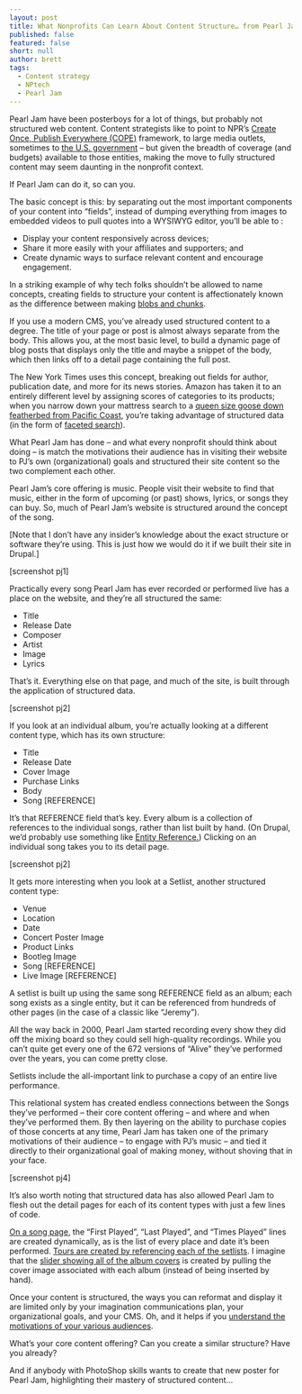 ```yaml
---
layout: post
title: What Nonprofits Can Learn About Content Structure… from Pearl Jam
published: false
featured: false
short: null
author: brett
tags: 
  - Content strategy
  - NPtech
  - Pearl Jam
---
```



Pearl Jam have been posterboys for a lot of things, but probably not structured web content. Content strategists like to point to NPR’s [Create Once, Publish Everywhere (COPE)](http://blog.programmableweb.com/2009/10/13/cope-create-once-publish-everywhere/) framework, to large media outlets, sometimes to [the U.S. government](http://www.howto.gov/web-content/technology/content-management-systems/how-to-create-open-structured-content) – but given the breadth of coverage (and budgets) available to those entities, making the move to fully structured content may seem daunting in the nonprofit context.

If Pearl Jam can do it, so can you.

The basic concept is this: by separating out the most important components of your content into “fields”, instead of dumping everything from images to embedded videos to pull quotes into a WYSIWYG editor, you’ll be able to :

* Display your content responsively across devices;
* Share it more easily with your affiliates and supporters; and 
* Create dynamic ways to surface relevant content and encourage engagement.

In a striking example of why tech folks shouldn’t be allowed to name concepts, creating fields to structure your content is affectionately known as the difference between making [blobs and chunks](http://karenmcgrane.com/2012/09/04/adapting-ourselves-to-adaptive-content-video-slides-and-transcript-oh-my/).

If you use a modern CMS, you’ve already used structured content to a degree. The title of your page or post is almost always separate from the body. This allows you, at the most basic level, to build a dynamic page of blog posts that displays only the title and maybe a snippet of the body, which then links off to a detail page containing the full post.

The New York Times uses this concept, breaking out fields for author, publication date, and more for its news stories. Amazon has taken it to an entirely different level by assigning scores of categories to its products; when you narrow down your mattress search to a [queen size goose down featherbed from Pacific Coast](http://www.google.com/url?q=http%3A%2F%2Fwww.amazon.com%2Fs%2Fref%3Dsr_nr_p_89_0%3Frh%3Dn%253A1055398%252Cn%253A%25211063498%252Cn%253A1063252%252Cn%253A3732351%252Cn%253A3732361%252Cp_n_size_browse-bin%253A362281011%252Cp_n_feature_keywords_browse-bin%253A5707112011%252Cp_89%253APacific%2BCoast%26bbn%3D3732361%26ie%3DUTF8%26qid%3D1398384943%26rnid%3D2528832011&sa=D&sntz=1&usg=AFQjCNEl7hBe1NuOVj7ns-6p1GxLeERAmA), you’re taking advantage of structured data (in the form of [faceted search](http://en.wikipedia.org/wiki/Faceted_search)).

What Pearl Jam has done – and what every nonprofit should think about doing – is match the motivations their audience has in visiting their website to PJ’s own (organizational) goals and structured their site content so the two complement each other.

Pearl Jam’s core offering is music. People visit their website to find that music, either in the form of upcoming (or past) shows, lyrics, or songs they can buy. So, much of Pearl Jam’s website is structured around the concept of the song.

[Note that I don’t have any insider’s knowledge about the exact structure or software they’re using. This is just how we would do it if we built their site in Drupal.]

[screenshot pj1]

Practically every song Pearl Jam has ever recorded or performed live has a place on the website, and they’re all structured the same:

* Title
* Release Date
* Composer
* Artist
* Image
* Lyrics

That’s it. Everything else on that page, and much of the site, is built through the application of structured data.

[screenshot pj2]

If you look at an individual album, you’re actually looking at a different content type, which has its own structure:

* Title
* Release Date
* Cover Image
* Purchase Links
* Body
* Song [REFERENCE]

It’s that REFERENCE field that’s key. Every album is a collection of references to the individual songs, rather than list built by hand. (On Drupal, we’d probably use something like [Entity Reference.](https://drupal.org/project/entityreference)) Clicking on an individual song takes you to its detail page.

[screenshot pj2]

It gets more interesting when you look at a Setlist, another structured content type:

* Venue
* Location
* Date
* Concert Poster Image
* Product Links
* Bootleg Image
* Song [REFERENCE]
* Live Image [REFERENCE]

A setlist is built up using the same song REFERENCE field as an album; each song exists as a single entity, but it can be referenced from hundreds of other pages (in the case of a classic like “Jeremy”). 

All the way back in 2000, Pearl Jam started recording every show they did off the mixing board so they could sell high-quality recordings. While you can’t quite get every one of the 672 versions of “Alive” they’ve performed over the years, you can come pretty close. 

Setlists include the all-important link to purchase a copy of an entire live performance.

This relational system has created endless connections between the Songs they’ve performed – their core content offering – and where and when they’ve performed them. By then layering on the ability to purchase copies of those concerts at any time, Pearl Jam has taken one of the primary motivations of their audience – to engage with PJ’s music – and tied it directly to their organizational goal of making money, without shoving that in your face.

[screenshot pj4]

It’s also worth noting that structured data has also allowed Pearl Jam to flesh out the detail pages for each of its content types with just a few lines of code.

[On a song page](http://pearljam.com/music/lyrics/997/studio/21989/sirens?ref_album_id=21996), the “First Played”, “Last Played”, and “Times Played” lines are created dynamically, as is the list of every place and date it’s been performed. [Tours are created by referencing each of the setlists](http://pearljam.com/setlists/1087/2014). I imagine that the [slider showing all of the album covers](http://pearljam.com/music/albums/997/studio) is created by pulling the cover image associated with each album (instead of being inserted by hand).

Once your content is structured, the ways you can reformat and display it are limited only by your imagination communications plan, your organizational goals, and your CMS. Oh, and it helps if you [understand the motivations of your various audiences](http://thinkshout.com/blog/2014/04/desire-paths/).

What’s your core content offering? Can you create a similar structure? Have you already?

And if anybody with PhotoShop skills wants to create that new poster for Pearl Jam, highlighting their mastery of structured content...
